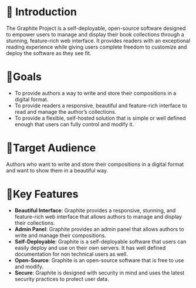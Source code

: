 # 🔰 Introduction

The Graphite Project is a self-deployable, open-source software designed to empower users to manage and display their book collections through a stunning, feature-rich web interface. It provides readers with an exceptional reading experience while giving users complete freedom to customize and deploy the software as they see fit.

# 🎯Goals

- To provide authors a way to write and store their compositions in a digital format.
- To provide readers a responsive, beautiful and feature-rich interface to read and manage the author’s collections.
- To provide a flexible, self-hosted solution that is simple or well defined enough that users can fully control and modify it.

# ‍💼️Target Audience

Authors who want to write and store their compositions in a digital format and want to show them in a beautiful way.

# 🔑Key Features

- **Beautiful Interface**: Graphite provides a responsive, stunning, and feature-rich web interface that allows authors to manage and display their collections.
- **Admin Panel**: Graphite provides an admin panel that allows authors to write and manage their compositions.
- **Self-Deployable**: Graphite is a self-deployable software that users can easily deploy and use on their own servers. It has well defined documentation for non technical users as well.
- **Open-Source**: Graphite is an open-source software that is free to use and modify.
- **Secure**: Graphite is designed with security in mind and uses the latest security practices to protect user data.
